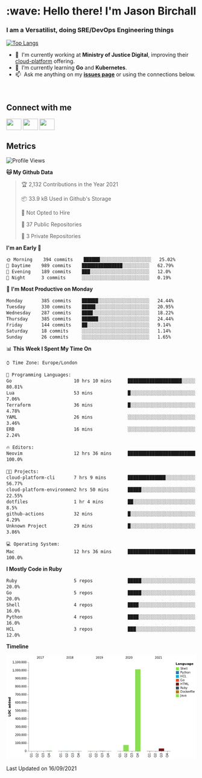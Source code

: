 <h1 align="left" id="jason-title">:wave: Hello there! I'm Jason Birchall</h1>
<h3 align="left">I am a Versatilist, doing SRE/DevOps Engineering things</h3>

[![Top Langs](https://github-readme-stats.vercel.app/api?username=jasonBirchall&show_icons=true&count_private=true&include_all_commits=true&theme=gruvbox)](https://github.com/anuraghazra/github-readme-stats)

- :office: &nbsp;I'm currently working at **Ministry of Justice Digital**, improving their [cloud-platform](https://github.com/ministryofjustice/cloud-platform) offering.
- :seedling: &nbsp;I’m currently learning **Go** and **Kubernetes**.
- :mailbox: &nbsp;Ask me anything on my **[issues page]** or using the connections below.


<br>

<h2>Connect with me</h2>
<p>
<a href="https://twitter.com/jsonBirchall" target="blank"><img align="center" src="https://cdn.jsdelivr.net/npm/simple-icons@3.0.1/icons/twitter.svg" alt="" height="30" width="40" /></a>
<a href="https://keybase.io/json0" target="blank"><img align="center" src="https://cdn.jsdelivr.net/npm/simple-icons@3.0.1/icons/keybase.svg" alt="" height="30" width="40" /></a>
<a href="https://www.reddit.com/user/kakorate" target="blank"><img align="center" src="https://cdn.jsdelivr.net/npm/simple-icons@3.0.1/icons/reddit.svg" alt="" height="30" width="40" /></a>
</p>

<h2>Metrics</h2>

<!--START_SECTION:waka-->
![Profile Views](http://img.shields.io/badge/Profile%20Views-2-blue)

**🐱 My Github Data** 

> 🏆 2,132 Contributions in the Year 2021
 > 
> 📦 33.9 kB Used in Github's Storage 
 > 
> 🚫 Not Opted to Hire
 > 
> 📜 37 Public Repositories 
 > 
> 🔑 3 Private Repositories  
 > 
**I'm an Early 🐤** 

```text
🌞 Morning    394 commits    ██████░░░░░░░░░░░░░░░░░░░   25.02% 
🌆 Daytime    989 commits    ███████████████░░░░░░░░░░   62.79% 
🌃 Evening    189 commits    ███░░░░░░░░░░░░░░░░░░░░░░   12.0% 
🌙 Night      3 commits      ░░░░░░░░░░░░░░░░░░░░░░░░░   0.19%

```
📅 **I'm Most Productive on Monday** 

```text
Monday       385 commits    ██████░░░░░░░░░░░░░░░░░░░   24.44% 
Tuesday      330 commits    █████░░░░░░░░░░░░░░░░░░░░   20.95% 
Wednesday    287 commits    ████░░░░░░░░░░░░░░░░░░░░░   18.22% 
Thursday     385 commits    ██████░░░░░░░░░░░░░░░░░░░   24.44% 
Friday       144 commits    ██░░░░░░░░░░░░░░░░░░░░░░░   9.14% 
Saturday     18 commits     ░░░░░░░░░░░░░░░░░░░░░░░░░   1.14% 
Sunday       26 commits     ░░░░░░░░░░░░░░░░░░░░░░░░░   1.65%

```


📊 **This Week I Spent My Time On** 

```text
⌚︎ Time Zone: Europe/London

💬 Programming Languages: 
Go                       10 hrs 10 mins      ████████████████████░░░░░   80.81% 
Lua                      53 mins             █░░░░░░░░░░░░░░░░░░░░░░░░   7.06% 
Terraform                36 mins             █░░░░░░░░░░░░░░░░░░░░░░░░   4.78% 
YAML                     26 mins             ░░░░░░░░░░░░░░░░░░░░░░░░░   3.46% 
ERB                      16 mins             ░░░░░░░░░░░░░░░░░░░░░░░░░   2.24%

🔥 Editors: 
Neovim                   12 hrs 36 mins      █████████████████████████   100.0%

🐱‍💻 Projects: 
cloud-platform-cli       7 hrs 9 mins        ██████████████░░░░░░░░░░░   56.77% 
cloud-platform-environmen2 hrs 50 mins       █████░░░░░░░░░░░░░░░░░░░░   22.55% 
dotfiles                 1 hr 4 mins         ██░░░░░░░░░░░░░░░░░░░░░░░   8.5% 
github-actions           32 mins             █░░░░░░░░░░░░░░░░░░░░░░░░   4.29% 
Unknown Project          29 mins             █░░░░░░░░░░░░░░░░░░░░░░░░   3.86%

💻 Operating System: 
Mac                      12 hrs 36 mins      █████████████████████████   100.0%

```

**I Mostly Code in Ruby** 

```text
Ruby                     5 repos             █████░░░░░░░░░░░░░░░░░░░░   20.0% 
Go                       5 repos             █████░░░░░░░░░░░░░░░░░░░░   20.0% 
Shell                    4 repos             ████░░░░░░░░░░░░░░░░░░░░░   16.0% 
Python                   4 repos             ████░░░░░░░░░░░░░░░░░░░░░   16.0% 
HCL                      3 repos             ███░░░░░░░░░░░░░░░░░░░░░░   12.0%

```


**Timeline**

![Chart not found](https://raw.githubusercontent.com/jasonBirchall/jasonBirchall/main/charts/bar_graph.png) 


 Last Updated on 16/09/2021
<!--END_SECTION:waka-->

<!-- links -->

[issues page]: https://github.com/jasonBirchall/jasonBirchall/issues "jasonBirchall/issues"
